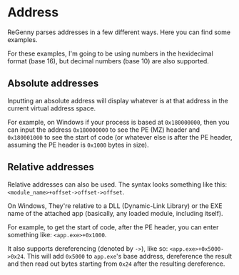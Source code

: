 # Address
ReGenny parses addresses in a few different ways. Here you can find some examples.

For these examples, I'm going to be using numbers in the hexidecimal format (base 16), but decimal numbers (base 10) are also supported.

## Absolute addresses
Inputting an absolute address will display whatever is at that address in the current virtual address space.

For example, on Windows if your process is based at `0x180000000`, then you can input the address `0x180000000` to see the PE (MZ) header and `0x180001000` to see the start of code (or whatever else is after the PE header, assuming the PE header is `0x1000` bytes in size).

## Relative addresses
Relative addresses can also be used. The syntax looks something like this: `<module_name>+offset->offset->offset`.

On Windows, They're relative to a DLL (Dynamic-Link Library) or the EXE name of the attached app (basically, any loaded module, including itself).

For example, to get the start of code, after the PE header, you can enter something like:
`<app.exe>+0x1000`.

It also supports dereferencing (denoted by `->`), like so: `<app.exe>+0x5000->0x24`. This will add `0x5000` to `app.exe`'s base address, dereference the result and then read out bytes starting from `0x24` after the resulting dereference.